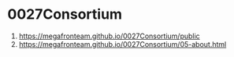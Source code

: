 # 0027Consortium
 
1. <https://megafronteam.github.io/0027Consortium/public>
2. <https://megafronteam.github.io/0027Consortium/05-about.html>